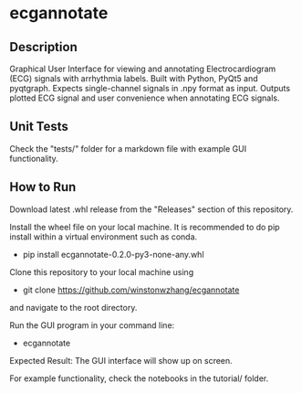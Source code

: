 # ecgannotate

## Description

Graphical User Interface for viewing and annotating Electrocardiogram (ECG) signals with arrhythmia labels. Built with Python, PyQt5 and pyqtgraph. Expects single-channel signals in .npy format as input. Outputs plotted ECG signal and user convenience when annotating ECG signals. 

## Unit Tests

Check the "tests/" folder for a markdown file with example GUI functionality.

## How to Run

Download latest .whl release from the "Releases" section of this repository.

Install the wheel file on your local machine. It is recommended to do pip install within a virtual environment such as conda.

- pip install ecgannotate-0.2.0-py3-none-any.whl

Clone this repository to your local machine using

- git clone https://github.com/winstonwzhang/ecgannotate

and navigate to the root directory.

Run the GUI program in your command line:

- ecgannotate

Expected Result: The GUI interface will show up on screen.

For example functionality, check the notebooks in the tutorial/ folder.
